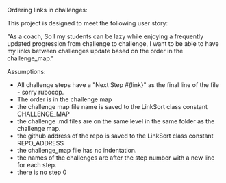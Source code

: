 Ordering links in challenges:

This project is designed to meet the following user story:

"As a coach,
So I my students can be lazy while enjoying a frequently updated progression from challenge to challenge,
I want to be able to have my links between challenges update based on the order in the challenge_map."

Assumptions:

 - All challenge steps have a "Next Step #{link}" as the final line of the file - sorry rubocop.
 - The order is in the challenge map
 - the challenge map file name is saved to the LinkSort class constant CHALLENGE_MAP
 - the challenge .md files are on the same level in the same folder as the challenge map.
 - the github address of the repo is saved to the LinkSort class constant REPO_ADDRESS
 - the challenge_map file has no indentation.
 - the names of the challenges are after the step number with a new line for each step.
 - there is no step 0
